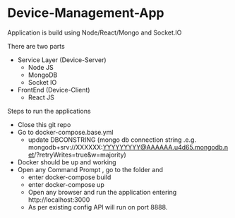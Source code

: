 # Device-Management-App
Application is build using Node/React/Mongo and Socket.IO

There are two parts 
- Service Layer (Device-Server)
  - Node JS
  - MongoDB
  - Socket IO
- FrontEnd (Device-Client)
  - React JS

Steps to run the applications
- Close this git repo 
- Go to docker-compose.base.yml 
  - update DBCONSTRING (mongo db connection string .e.g. mongodb+srv://XXXXXX:YYYYYYYYY@AAAAAA.u4d65.mongodb.net/<DBNAME>?retryWrites=true&w=majority)
- Docker should be up and working 
- Open any Command Prompt , go to the folder and 
  - enter docker-compose build
  - enter docker-compose up
  - Open any browser and run the application entering http://localhost:3000
  - As per existing config API will run on port 8888.
  
  
  
 
  
